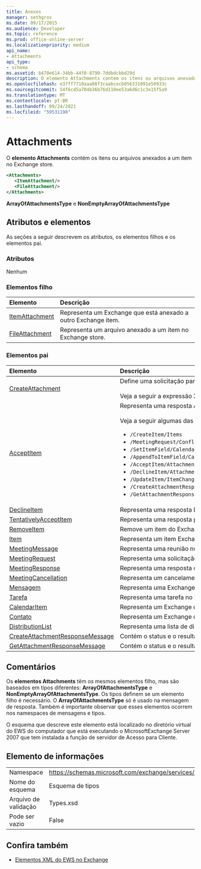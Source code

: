 ```yaml
---
title: Anexos
manager: sethgros
ms.date: 09/17/2015
ms.audience: Developer
ms.topic: reference
ms.prod: office-online-server
ms.localizationpriority: medium
api_name:
- Attachments
api_type:
- schema
ms.assetid: b470e614-34bb-44f0-8790-7ddbdcbbd29d
description: O elemento Attachments contém os itens ou arquivos anexados a um item no Exchange store.
ms.openlocfilehash: e37ff7710aaa08f3caabcecb056331091e50933c
ms.sourcegitcommit: 54f6cd5a704b36b76d110ee53a6d6c1c3e15f5a9
ms.translationtype: MT
ms.contentlocale: pt-BR
ms.lasthandoff: 09/24/2021
ms.locfileid: "59531198"
---
```

# <a name="attachments"></a>Attachments

O **elemento Attachments** contém os itens ou arquivos anexados a um item no Exchange store. 
  
```xml
<Attachments>
   <ItemAttachment/>
   <FileAttachment/>
</Attachments>
```

 **ArrayOfAttachmentsType** e **NonEmptyArrayOfAttachmentsType**
## <a name="attributes-and-elements"></a>Atributos e elementos

As seções a seguir descrevem os atributos, os elementos filhos e os elementos pai.
  
### <a name="attributes"></a>Atributos

Nenhum
  
### <a name="child-elements"></a>Elementos filho

|**Elemento**|**Descrição**|
|:-----|:-----|
|[ItemAttachment](itemattachment.md) <br/> |Representa um Exchange que está anexado a outro Exchange item.  <br/> |
|[FileAttachment](fileattachment.md) <br/> |Representa um arquivo anexado a um item no Exchange store.  <br/> |
   
### <a name="parent-elements"></a>Elementos pai

|**Elemento**|**Descrição**|
|:-----|:-----|
|[CreateAttachment](createattachment.md) <br/> |Define uma solicitação para criar um anexo a um item no Exchange store.<br/><br/> Veja a seguir a expressão XPath para este elemento:  `/CreateAttachment` <br/> |
|[AcceptItem](acceptitem.md) <br/> | Representa uma resposta Aceitar a uma solicitação de reunião.<br/><br/>Veja a seguir algumas das expressões XPath para este elemento:<ul><li>`/CreateItem/Items`</li><li>`/MeetingRequest/ConflictingMeetings` </li><li>`/SetItemField/CalendarItem/ConflictingMeetings`</li><li>`/AppendToItemField/CalendarItem/ConflictingMeetings`</li><li>`/AcceptItem/Attachments/ItemAttachment/CalendarItem/ConflictingMeetings`</li><li>`/DeclineItem/Attachments/ItemAttachment/CalendarItem/ConflictingMeetings`</li><li>`/UpdateItem/ItemChanges/ItemChange/Updates/AppendToItemField/CalendarItem/AdjacentMeetings`</li><li>`/CreateAttachmentResponseMessage/Attachments/ItemAttachment/CalendarItem/AdjacentMeetings`</li><li>`/GetAttachmentResponseMessage/Attachments/ItemAttachment/CalendarItem/AdjacentMeetings`</li></ul> |
|[DeclineItem](declineitem.md) <br/> |Representa uma resposta Declinar a uma solicitação de reunião.  <br/> |
|[TentativelyAcceptItem](tentativelyacceptitem.md) <br/> |Representa uma resposta provisória a uma solicitação de reunião.  <br/> |
|[RemoveItem](removeitem.md) <br/> |Remove um item do Exchange store.  <br/> |
|[Item](item.md) <br/> |Representa um item Exchange genérico.  <br/> |
|[MeetingMessage](meetingmessage.md) <br/> |Representa uma reunião no Exchange store.  <br/> |
|[MeetingRequest](meetingrequest.md) <br/> |Representa uma solicitação de reunião no Exchange store.  <br/> |
|[MeetingResponse](meetingresponse.md) <br/> |Representa uma resposta de reunião no Exchange store.  <br/> |
|[MeetingCancellation](meetingcancellation.md) <br/> |Representa um cancelamento de reunião no Exchange store.  <br/> |
|[Mensagem](message-ex15websvcsotherref.md) <br/> |Representa uma Exchange de email.  <br/> |
|[Tarefa](task.md) <br/> |Representa uma tarefa no Exchange store.  <br/> |
|[CalendarItem](calendaritem.md) <br/> |Representa um Exchange de calendário.  <br/> |
|[Contato](contact.md) <br/> |Representa um Exchange de contato.  <br/> |
|[DistributionList](distributionlist.md) <br/> |Representa uma lista de distribuição.  <br/> |
|[CreateAttachmentResponseMessage](createattachmentresponsemessage.md) <br/> |Contém o status e o resultado de uma única solicitação CreateAttachment.  <br/> |
|[GetAttachmentResponseMessage](getattachmentresponsemessage.md) <br/> |Contém o status e o resultado de uma solicitação GetAttachment.  <br/> |
   
## <a name="remarks"></a>Comentários

Os **elementos Attachments** têm os mesmos elementos filho, mas são baseados em tipos diferentes: **ArrayOfAttachmentsType** e **NonEmptyArrayOfAttachmentsType**. Os tipos definem se um elemento filho é necessário. O **ArrayOfAttachmentsType** só é usado na mensagem de resposta. Também é importante observar que esses elementos ocorrem nos namespaces de mensagens e tipos. 
  
O esquema que descreve este elemento está localizado no diretório virtual do EWS do computador que está executando o MicrosoftExchange Server 2007 que tem instalada a função de servidor de Acesso para Cliente.
  
## <a name="element-information"></a>Elemento de informações

|||
|:-----|:-----|
|Namespace  <br/> |https://schemas.microsoft.com/exchange/services/2006/types  <br/> |
|Nome do esquema  <br/> |Esquema de tipos  <br/> |
|Arquivo de validação  <br/> |Types.xsd  <br/> |
|Pode ser vazio  <br/> |False  <br/> |
   
## <a name="see-also"></a>Confira também

- [Elementos XML do EWS no Exchange](ews-xml-elements-in-exchange.md)

